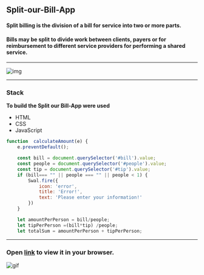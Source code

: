 ## Split-our-Bill-App

#### Split billing is the division of a bill for service into two or more parts.
 #### Bills may be split to divide work between clients, payers or for reimbursement to different service providers for performing a shared service.
----
![img](https://github.com/marina-gu/split-our-bill/blob/main/split_bill.png)

----
### Stack

__To build the Split our Bill-App were used__

- HTML
- CSS
- JavaScript

```JavaScript
function  calculateAmount(e) {
    e.preventDefault();

    const bill = document.querySelector('#bill').value;
    const people = document.querySelector('#people').value;
    const tip = document.querySelector('#tip').value;
    if (bill=== "" || people === "" || people < 1) {
        Swal.fire({
            icon: 'error',
            title: 'Error!',
            text: 'Please enter your information!'
        })
    }

    let amountPerPerson = bill/people;
    let tipPerPerson =(bill*tip) /people;
    let totalSum = amountPerPerson + tipPerPerson;
```
  ----

### Open [link](https://split-ourbill-project.glitch.me/) to view it in your browser.

![gif]()

  


